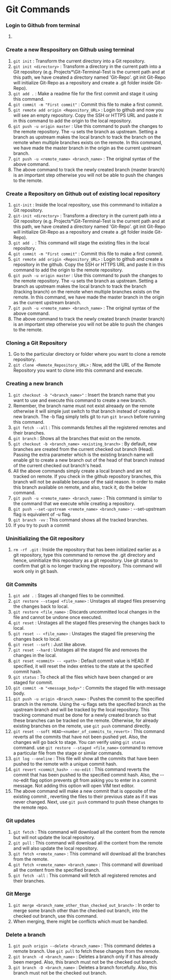 # Git Commands

### Login to Github from terminal
1. 

### Create a new Respository on Github using terminal

1. `git init` : Transform the current directory into a Git repository.
2. `git init <directory>` : Transform a directory in the current path into a Git repository (e.g. Projects\*\Git-Terminal-Test is the current path and at this path, we have created a directory named 'Git-Repo'. git init Git-Repo will initialize Git-Repo as a repository and create a .git folder inside Git-Repo).
3. `git add .` : Make a readme file for the first commit and stage it using this command.
4. `git commit -m "First commit"` : Commit this file to make a first commit.
5. `git remote add origin <Repository_URL>` : Login to github and now you will see an empty repository. Copy the SSH or HTTPS URL and paste it in this command to add the origin to the local repository.
6. `git push -u origin master` : Use this command to push the changes to the remote repository. The -u sets the branch as upstream. Setting a branch as upstream makes the local branch to track the branch on the remote when multiple branches exists on the remote. In this command, we have made the master branch in the origin as the current upstream branch.
7. `git push -u <remote_name> <branch_name>` : The original syntax of the above command.
8. The above command to track the newly created branch (master branch) is an important step otherwise you will not be able to push the changes to the remote.

### Create a Repository on Github out of existing local repository

1. `git-init` : Inside the local repository, use this commmand to initialize a Git repository.
2. `git-init <directory>` : Transform a directory in the current path into a Git repository (e.g. Projects\*\Git-Terminal-Test is the current path and at this path, we have created a directory named 'Git-Repo'. git init Git-Repo will initialize Git-Repo as a repository and create a .git folder inside Git-Repo).
3. `git add .` : This command will stage the existing files in the local repository.
4. `git commit -m "First commit"` : Commit this file to make a first commit.
5. `git remote add origin <Repository_URL>` : Login to github and create a repository in the github. Copy the SSH or HTTPS URL and paste it in this command to add the origin to the remote repository.
6. `git push -u origin master` : Use this command to push the changes to the remote repository. The -u sets the branch as upstream. Setting a branch as upstream makes the local branch to track the branch (tracking branch) on the remote when multiple branches exists on the remote. In this command, we have made the master branch in the origin as the current upstream branch.
7. `git push -u <remote_name> <branch_name>` : The original syntax of the above command.
8. The above command to track the newly created branch (master branch) is an important step otherwise you will not be able to push the changes to the remote.

### Cloning a Git Repository

1. Go to the particular directory or folder where you want to clone a remote repository.
2. `git clone <Remote_Repository_URL>` : Now, add the URL of the Remote Repository you want to clone into this command and execute.

### Creating a new branch

1. `git checkout -b "<branch_name>"` : Insert the branch name that you want to use and execute this command to create a new branch.
2. Remember, the branch name must not exist alreaady on the remote otherwise it will simple just switch to that branch instead of creating a new branch. The -b flag simply tells git to run `git branch` before running this command.
3. `git fetch --all` : This commands fetches all the registered remotes and their branches.
4. `git branch` : Shows all the branches that exist on the remote.
5. `git checkout -b <branch_name> <existing_branch>` : By default, new branches are created from the current checked out branch (Head). Passing the extra parameter which is the existing branch name will enable git to create a new branch out of the head of that branch instead of the current checked out branch's head.
6. All the above commands simply create a local branch and are not tracked on remote. If you check in the github repository branches, this branch will not be available because of the said reason. In order to make this branch available on remote, and also, track it, do the below command.
7. `git push -u <remote_name> <branch_name>` : This command is similar to the command that we execute while creating a repository.
8. `git push --set-upstream <remote_name> <branch_name>` : --set-upstream flag is equivalent of -u flag.
9. `git branch -vv` : This command shows all the tracked branches.
10. If you try to push a commit 

### Uninitializing the Git repository

1. `rm -rf .git` : Inside the repository that has been initialized earlier as a git repository, type this commmand to remove the .git directory and hence, uninitialize this repository as a git repository. Use git status to confirm that git is no longer tracking the repository. This command will work only in git bash.

### Git Commits

1. `git add .` : Stages all changed files to be committed.
2. `git restore --staged <file_name>` : Unstages all staged files preserving the changes back to local.
3. `git restore <file_name>` : Discards uncommitted local changes in the file and cannot be undone once executed.
4. `git reset` : Unstages all the staged files preserving the changes back to local.
5. `git reset -- <file_name>` : Unstages the staged file preserving the changes back to local.
6. `git reset --soft` : Just like above.
7. `git reset --hard` : Unstages all the staged file and removes the changes in the local.
8. `git reset <commit> -- <path>` :  Default commit value is HEAD. If specified, it will reset the index entries to the state at the specified commit hash.
9. `git status` : To check all the files which have been changed or are staged for commit.
10. `git commit -m "<message_body>"` : Commits the staged file with message body.
11. `git push -u origin <Branch_name>` : Pushes the commit to the specified branch in the remote. Using the -u flags sets the specified branch as the upstream branch and will be tracked by the local repository. This tracking command must be done for a newly created branch so that these branches can be tracked on the remote. Otherwise, for already existing branches on the remote, use `git push` command directly.
12. `git reset --soft HEAD~<number_of_commits_to_revert>` : This command reverts all the commits that have not been pushed yet. Also, the changes will go back to stage. You can verify using `git status` command. use `git restore --staged <file_name>` command to remove a particular file from the stage or similar commands.
13. `git log --oneline` : This file will show all the commits that have been pushed to the remote with a unique commit hash.
14. `git revert <commit_hash> --no-edit` : This command reverts the commit that has been pushed to the specified commit hash. Also, the --no-edit flag option prevents git from asking you to enter in a commit message. Not adding this option will open VIM text editor.
15. The above command will make a new commit that is opposite of the existing commit , reverting the files to their previous state as if it was never changed. Next, use `git push` command to push these changes to the remote repo.

### Git updates

1. `git fetch` : This command will download all the content from the remote but will not update the local repository.
2. `git pull` : This command will download all the content from the remote and will also update the local repository.
3. `git fetch <remote_name>` : This command will download all the branches from the remote.
4. `git fetch <remote_name> <branch_name>` : This command will download all the content from the specified branch.
5. `git fetch -all` : This command will fetch all registered remotes and their branches.

### Git Merge

1. `git merge <branch_name_other_than_checked_out_branch>` : In order to merge some branch other than the checked out branch, into the checked out branch, use this command.
2. When merging, there might be conflicts which must be handled.

### Delete a branch

1. `git push origin --delete <branch_name>` : This command deletes a remote branch. Use `git pull` to fetch these changes from the remote.
2. `git branch -d <branch_name>` : Deletes a branch only if it has already been merged. Also, this branch must not be the checked out branch.
3. `git branch -D <branch_name>` : Deletes a branch forcefully. Also, this branch must not be the checked out branch.